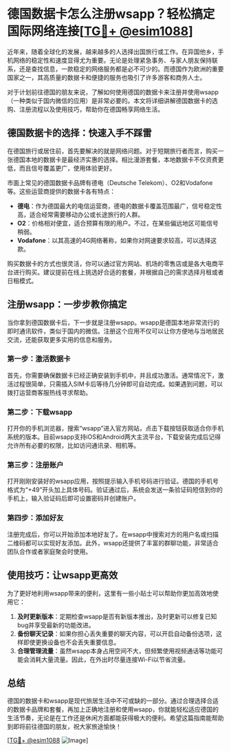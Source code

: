# 德国数据卡怎么注册wsapp？轻松搞定国际网络连接[[TG💪+ @esim1088](https://t.me/s/esim1088)]

近年来，随着全球化的发展，越来越多的人选择出国旅行或工作。在异国他乡，手机网络的稳定性和速度显得尤为重要。无论是处理紧急事务、与家人朋友保持联系，还是查找信息，一款稳定的网络服务都是必不可少的。而德国作为欧洲的重要国家之一，其高质量的数据卡和便捷的服务也吸引了许多游客和商务人士。

对于计划前往德国的朋友来说，了解如何使用德国的数据卡来注册并使用wsapp（一种类似于国内微信的应用）是非常必要的。本文将详细讲解德国数据卡的选购、注册流程以及使用技巧，帮助你在德国畅享网络生活。

## 德国数据卡的选择：快速入手不踩雷

在德国旅行或居住前，首先要解决的就是网络问题。对于短期旅行者而言，购买一张德国本地的数据卡是最经济实惠的选择。相比漫游套餐，本地数据卡不仅资费更低，而且信号覆盖更广，使用体验更好。

市面上常见的德国数据卡品牌有德电（Deutsche Telekom）、O2和Vodafone等。这些运营商提供的数据卡各有特点：

- **德电**：作为德国最大的电信运营商，德电的数据卡覆盖范围最广，信号稳定性高，适合经常需要移动办公或长途旅行的人群。
- **O2**：价格相对便宜，适合预算有限的用户。不过，在某些偏远地区可能信号稍弱。
- **Vodafone**：以其高速的4G网络著称，如果你对网速要求较高，可以选择这款。

购买数据卡的方式也很灵活，你可以通过官方网站、机场的零售店或是各大电商平台进行购买。建议提前在线上挑选好合适的套餐，并根据自己的需求选择月租或者日租模式。

## 注册wsapp：一步步教你搞定

当你拿到德国数据卡后，下一步就是注册wsapp。wsapp是德国本地非常流行的即时通讯软件，类似于国内的微信。注册这个应用不仅可以让你方便地与当地居民交流，还能获取更多实用的信息和服务。

### 第一步：激活数据卡

首先，你需要确保数据卡已经正确安装到手机中，并且成功激活。通常情况下，激活过程很简单，只需插入SIM卡后等待几分钟即可自动完成。如果遇到问题，可以拨打运营商客服热线寻求帮助。

### 第二步：下载wsapp

打开你的手机浏览器，搜索“wsapp”进入官方网站，点击下载按钮获取适合你手机系统的版本。目前wsapp支持iOS和Android两大主流平台，下载安装完成后记得允许所有必要的权限，比如访问通讯录、相机等。

### 第三步：注册账户

打开刚刚安装好的wsapp应用，按照提示输入手机号码进行验证。德国的手机号格式为“+49”开头加上具体号码。验证通过后，系统会发送一条验证码短信到你的手机上，输入验证码后即可设置密码并创建账户。

### 第四步：添加好友

注册完成后，你可以开始添加本地好友了。在wsapp中搜索对方的用户名或扫描二维码都可以实现好友添加。此外，wsapp还提供了丰富的群聊功能，非常适合团队合作或者家庭聚会时使用。

## 使用技巧：让wsapp更高效

为了更好地利用wsapp带来的便利，这里有一些小贴士可以帮助你更加高效地使用它：

1. **及时更新版本**：定期检查wsapp是否有新版本推出，及时更新可以修复已知bug并享受最新的功能改进。
2. **备份聊天记录**：如果你担心丢失重要的聊天内容，可以开启自动备份选项，这样即使更换设备也不会丢失重要信息。
3. **合理管理流量**：虽然wsapp本身占用空间不大，但频繁使用视频通话等功能可能会消耗大量流量。因此，在外出时尽量连接Wi-Fi以节省流量。

## 总结

德国的数据卡和wsapp是现代旅居生活中不可或缺的一部分。通过合理选择合适的数据卡品牌和套餐，再加上正确地注册和使用wsapp，你就能轻松适应德国的生活节奏，无论是在工作还是休闲方面都能获得极大的便利。希望这篇指南能帮助到即将前往德国的朋友，祝大家旅途愉快！

[[TG💪+ @esim1088](https://t.me/s/esim1088) ![Image](https://i.postimg.cc/4NQfJmqS/Snipaste-2025-05-13-00-14-12.png)]